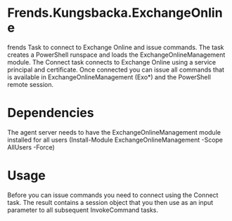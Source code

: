 # Frends.Kungsbacka.ExchangeOnline

frends Task to connect to Exchange Online and issue commands. The task creates a PowerShell runspace and loads the ExchangeOnlineManagement module. The Connect task connects to Exchange Online using a service principal and certificate. Once connected you can issue all commands that is available in ExchangeOnlineManagement (Exo*) and the PowerShell remote session.

# Dependencies

The agent server needs to have the ExchangeOnlineManagement module installed for all users (Install-Module ExchangeOnlineManagement -Scope AllUsers -Force)

# Usage

Before you can issue commands you need to connect using the Connect task. The result contains a session object that you then use as an input parameter to all subsequent InvokeCommand tasks.
